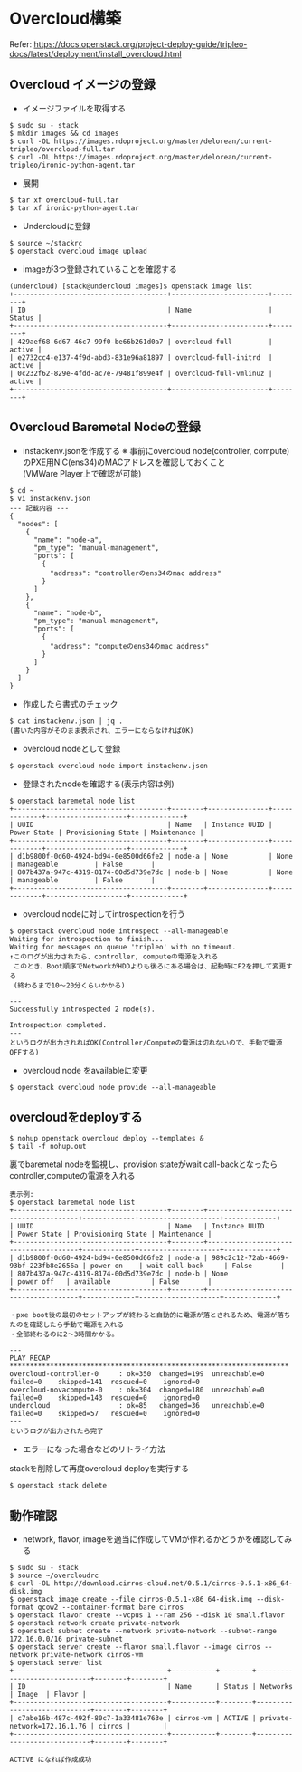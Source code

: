
Overcloud構築
==============

Refer: https://docs.openstack.org/project-deploy-guide/tripleo-docs/latest/deployment/install_overcloud.html


Overcloud イメージの登録
-----------------------

* イメージファイルを取得する
```
$ sudo su - stack
$ mkdir images && cd images
$ curl -OL https://images.rdoproject.org/master/delorean/current-tripleo/overcloud-full.tar
$ curl -OL https://images.rdoproject.org/master/delorean/current-tripleo/ironic-python-agent.tar
```

* 展開
```
$ tar xf overcloud-full.tar
$ tar xf ironic-python-agent.tar
```

* Undercloudに登録
```
$ source ~/stackrc
$ openstack overcloud image upload
```

* imageが3つ登録されていることを確認する
```
(undercloud) [stack@undercloud images]$ openstack image list
+--------------------------------------+------------------------+--------+
| ID                                   | Name                   | Status |
+--------------------------------------+------------------------+--------+
| 429aef68-6d67-46c7-99f0-be66b261d0a7 | overcloud-full         | active |
| e2732cc4-e137-4f9d-abd3-831e96a81897 | overcloud-full-initrd  | active |
| 0c232f62-829e-4fdd-ac7e-79481f899e4f | overcloud-full-vmlinuz | active |
+--------------------------------------+------------------------+--------+
```


Overcloud Baremetal Nodeの登録
-------------------------------

* instackenv.jsonを作成する
  ※ 事前にovercloud node(controller, compute)のPXE用NIC(ens34)のMACアドレスを確認しておくこと  
     (VMWare Player上で確認が可能)
```
$ cd ~
$ vi instackenv.json
--- 記載内容 ---
{
  "nodes": [
    {
      "name": "node-a",
      "pm_type": "manual-management",
      "ports": [
        {
          "address": "controllerのens34のmac address"
        }
      ]
    },
    {
      "name": "node-b",
      "pm_type": "manual-management",
      "ports": [
        {
          "address": "computeのens34のmac address"
        }
      ]
    }
  ]
}
```

* 作成したら書式のチェック
```
$ cat instackenv.json | jq .
(書いた内容がそのまま表示され、エラーにならなければOK)
```

* overcloud nodeとして登録
```
$ openstack overcloud node import instackenv.json
```

* 登録されたnodeを確認する(表示内容は例)
```
$ openstack baremetal node list
+--------------------------------------+--------+---------------+-------------+--------------------+-------------+
| UUID                                 | Name   | Instance UUID | Power State | Provisioning State | Maintenance |
+--------------------------------------+--------+---------------+-------------+--------------------+-------------+
| d1b9800f-0d60-4924-bd94-0e8500d66fe2 | node-a | None          | None        | manageable         | False       |
| 807b437a-947c-4319-8174-00d5d739e7dc | node-b | None          | None        | manageable         | False       |
+--------------------------------------+--------+---------------+-------------+--------------------+-------------+
```

* overcloud nodeに対してintrospectionを行う
```
$ openstack overcloud node introspect --all-manageable
Waiting for introspection to finish...
Waiting for messages on queue 'tripleo' with no timeout.
↑このログが出力されたら、controller, computeの電源を入れる
 このとき、Boot順序でNetworkがHDDよりも後ろにある場合は、起動時にF2を押して変更する 
 (終わるまで10～20分くらいかかる)

---
Successfully introspected 2 node(s).

Introspection completed.
---
というログが出力されればOK(Controller/Computeの電源は切れないので、手動で電源OFFする)
```

* overcloud node をavailableに変更
```
$ openstack overcloud node provide --all-manageable
```


overcloudをdeployする
-----------------------

```
$ nohup openstack overcloud deploy --templates &
$ tail -f nohup.out
```
裏でbaremetal nodeを監視し、provision stateがwait call-backとなったらcontroller,computeの電源を入れる
```
表示例:
$ openstack baremetal node list
+--------------------------------------+--------+--------------------------------------+-------------+--------------------+-------------+
| UUID                                 | Name   | Instance UUID                        | Power State | Provisioning State | Maintenance |
+--------------------------------------+--------+--------------------------------------+-------------+--------------------+-------------+
| d1b9800f-0d60-4924-bd94-0e8500d66fe2 | node-a | 989c2c12-72ab-4669-93bf-223fb8e2656a | power on    | wait call-back     | False       |
| 807b437a-947c-4319-8174-00d5d739e7dc | node-b | None                                 | power off   | available          | False       |
+--------------------------------------+--------+--------------------------------------+-------------+--------------------+-------------+

・pxe boot後の最初のセットアップが終わると自動的に電源が落とされるため、電源が落ちたのを確認したら手動で電源を入れる
・全部終わるのに2～3時間かかる。

---
PLAY RECAP *********************************************************************
overcloud-controller-0     : ok=350  changed=199  unreachable=0    failed=0    skipped=141  rescued=0    ignored=0
overcloud-novacompute-0    : ok=304  changed=180  unreachable=0    failed=0    skipped=143  rescued=0    ignored=0
undercloud                 : ok=85   changed=36   unreachable=0    failed=0    skipped=57   rescued=0    ignored=0
---
というログが出力されたら完了
```

* エラーになった場合などのリトライ方法

stackを削除して再度overcloud deployを実行する

```
$ openstack stack delete 
```


動作確認
-----------------------

* network, flavor, imageを適当に作成してVMが作れるかどうかを確認してみる  

```
$ sudo su - stack
$ source ~/overcloudrc
$ curl -OL http://download.cirros-cloud.net/0.5.1/cirros-0.5.1-x86_64-disk.img
$ openstack image create --file cirros-0.5.1-x86_64-disk.img --disk-format qcow2 --container-format bare cirros
$ openstack flavor create --vcpus 1 --ram 256 --disk 10 small.flavor
$ openstack network create private-network
$ openstack subnet create --network private-network --subnet-range 172.16.0.0/16 private-subnet
$ openstack server create --flavor small.flavor --image cirros --network private-network cirros-vm
$ openstack server list
+--------------------------------------+-----------+--------+-----------------------------+--------+--------+
| ID                                   | Name      | Status | Networks                    | Image  | Flavor |
+--------------------------------------+-----------+--------+-----------------------------+--------+--------+
| c7abe16b-487c-492f-80c7-1a33481e763e | cirros-vm | ACTIVE | private-network=172.16.1.76 | cirros |        |
+--------------------------------------+-----------+--------+-----------------------------+--------+--------+

ACTIVE になれば作成成功
```
